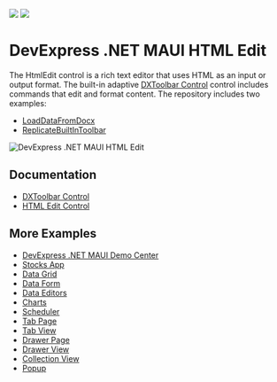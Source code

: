 <!-- default badges list -->
![](https://img.shields.io/endpoint?url=https://codecentral.devexpress.com/api/v1/VersionRange/719923604/23.2.2%2B)
[![](https://img.shields.io/badge/📖_How_to_use_DevExpress_Examples-e9f6fc?style=flat-square)](https://docs.devexpress.com/GeneralInformation/403183)
<!-- default badges end -->
# DevExpress .NET MAUI HTML Edit

The HtmlEdit control is a rich text editor that uses HTML as an input or output format. The built-in adaptive [DXToolbar Control](https://docs.devexpress.com/MAUI/404604/dialogs-menu-and-navigation/toolbar/toolbar-overview?v=23.2) control includes commands that edit and format content. The repository includes two examples:

* [LoadDataFromDocx](CS/LoadDataFromDocx/README.md)
* [ReplicateBuiltInToolbar](CS/ReplicateBuiltInToolbar/README.md)

![DevExpress .NET MAUI HTML Edit](https://docs.devexpress.com/MAUI/images/html-edit/html-edit-overview.png?v=23.2)

## Documentation

- [DXToolbar Control](https://docs.devexpress.com/MAUI/404604/dialogs-menu-and-navigation/toolbar/toolbar-overview?v=23.2)
- [HTML Edit Control](https://docs.devexpress.com/MAUI/404635/html-edit/html-edit?v=23.2)

## More Examples

* [DevExpress .NET MAUI Demo Center](https://github.com/DevExpress-Examples/maui-demo-app)
* [Stocks App](https://github.com/DevExpress-Examples/maui-stocks-mini)
* [Data Grid](https://github.com/DevExpress-Examples/maui-data-grid-get-started)
* [Data Form](https://github.com/DevExpress-Examples/maui-data-form-get-started)
* [Data Editors](https://github.com/DevExpress-Examples/maui-editors-get-started)
* [Charts](https://github.com/DevExpress-Examples/maui-charts)
* [Scheduler](https://github.com/DevExpress-Examples/maui-scheduler-get-started)
* [Tab Page](https://github.com/DevExpress-Examples/maui-tab-page-get-started)
* [Tab View](https://github.com/DevExpress-Examples/maui-tab-view-get-started)
* [Drawer Page](https://github.com/DevExpress-Examples/maui-drawer-page-get-started)
* [Drawer View](https://github.com/DevExpress-Examples/maui-drawer-view-get-started)
* [Collection View](https://github.com/DevExpress-Examples/maui-collection-view-get-started)
* [Popup](https://github.com/DevExpress-Examples/maui-popup-get-started)
